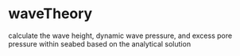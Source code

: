 # waveTheory
calculate the wave height, dynamic wave pressure, and excess pore pressure within seabed based on the analytical solution

